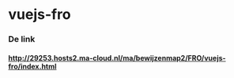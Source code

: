 # vuejs-fro


### De link
#### http://29253.hosts2.ma-cloud.nl/ma/bewijzenmap2/FRO/vuejs-fro/index.html



